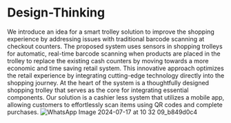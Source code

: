 # Design-Thinking
We introduce an idea for a smart trolley solution to improve the shopping experience by addressing issues with traditional barcode scanning at checkout counters. The proposed system uses sensors in shopping trolleys for automatic, real-time barcode scanning when products are placed in the trolley to replace the existing cash counters by moving towards a more economic and time saving retail system.
This innovative approach optimizes the retail 
experience by integrating cutting-edge technology directly into the shopping journey. At the heart of the system is a thoughtfully designed shopping trolley that serves as the core for integrating essential components. Our solution is a cashier less system that utilizes a mobile app, allowing customers to effortlessly scan items using QR codes and complete purchases.
![WhatsApp Image 2024-07-17 at 10 32 09_b849d0c4](https://github.com/user-attachments/assets/a601a2f7-c053-472a-91bd-c1141ca31efd)
